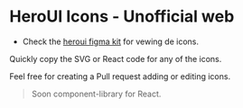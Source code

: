 # HeroUI Icons - Unofficial web

- Check the [heroui figma kit](https://www.figma.com/design/KUipJdEGOtHDIHetGCq6eV/HeroUI-Figma-Kit--Community---Community-?node-id=3497-4833&t=2lSu4pAMlGkjTJnJ-1) for vewing de icons.

Quickly copy the SVG or React code for any of the icons.

Feel free for creating a Pull request adding or editing icons.

> Soon component-library for React.
